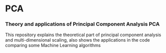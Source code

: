 # PCA
### Theory and applications of Principal Component Analysis PCA

This repository explains the theoretical part of principal
component analysis and multi-dimensional scaling, also shows
the applications in the code comparing some Machine Learning algorithms
